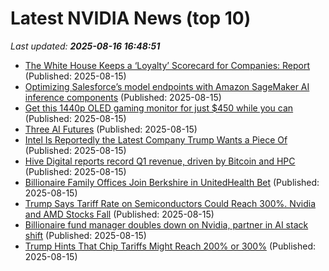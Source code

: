# Latest NVIDIA News (top 10)
_Last updated: **2025-08-16 16:48:51**_

- [The White House Keeps a ‘Loyalty’ Scorecard for Companies: Report](https://gizmodo.com/the-white-house-keeps-a-loyalty-scorecard-for-companies-report-2000643683) (Published: 2025-08-15)
- [Optimizing Salesforce’s model endpoints with Amazon SageMaker AI inference components](https://aws.amazon.com/blogs/machine-learning/optimizing-salesforces-model-endpoints-with-amazon-sagemaker-ai-inference-components/) (Published: 2025-08-15)
- [Get this 1440p OLED gaming monitor for just $450 while you can](https://www.pcworld.com/article/2879708/get-this-1440p-oled-gaming-monitor-for-just-450-while-you-can.html) (Published: 2025-08-15)
- [Three AI Futures](http://cacm.acm.org/opinion/three-ai-futures/) (Published: 2025-08-15)
- [Intel Is Reportedly the Latest Company Trump Wants a Piece Of](https://reason.com/2025/08/15/intel-is-reportedly-the-latest-company-trump-wants-a-piece-of/) (Published: 2025-08-15)
- [Hive Digital reports record Q1 revenue, driven by Bitcoin and HPC](https://cointelegraph.com/news/hive-digital-q1-2026-earnings-bitcoin-ai-growth) (Published: 2025-08-15)
- [Billionaire Family Offices Join Berkshire in UnitedHealth Bet](https://www.livemint.com/companies/company-results/billionaire-family-offices-join-berkshire-in-unitedhealth-bet-11755274532866.html) (Published: 2025-08-15)
- [Trump Says Tariff Rate on Semiconductors Could Reach 300%. Nvidia and AMD Stocks Fall](https://biztoc.com/x/74b324ae12d90f73) (Published: 2025-08-15)
- [Billionaire fund manager doubles down on Nvidia, partner in AI stack shift](https://biztoc.com/x/f87009e9ecf72548) (Published: 2025-08-15)
- [Trump Hints That Chip Tariffs Might Reach 200% or 300%](https://me.pcmag.com/en/processors/31725/trump-hints-that-chip-tariffs-might-reach-200-or-300) (Published: 2025-08-15)
